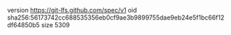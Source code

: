 version https://git-lfs.github.com/spec/v1
oid sha256:56173742cc688535356eb0cf9ae3b9899755dae9eb24e5f1bc66f12df64850b5
size 5309
